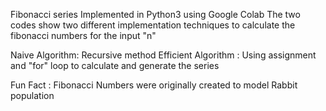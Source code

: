 Fibonacci series Implemented in Python3 using Google Colab
The two codes show two different implementation techniques to calculate the fibonacci numbers for the input "n"

Naive Algorithm: Recursive method
Efficient Algorithm : Using assignment and "for" loop to calculate and generate the series

Fun Fact : Fibonacci Numbers were originally created to model Rabbit population
